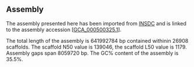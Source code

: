 **Assembly**
--------

The assembly presented here has been imported from [INSDC](http://www.insdc.org) and is linked to the assembly accession [[GCA\_000500325.1](http://www.ebi.ac.uk/ena/data/view/GCA_000500325.1)].

The total length of the assembly is 641992784 bp contained withinin 26908 scaffolds.
The scaffold N50 value is 139046, the scaffold L50 value is 1179.
Assembly gaps span 8059720 bp. The GC% content of the assembly is 35.5%.
